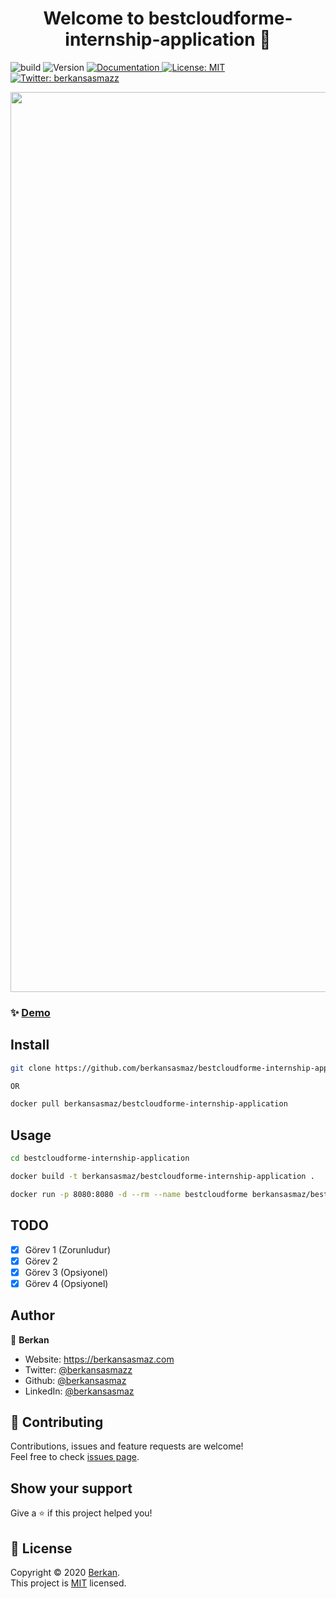 <h1 align="center">Welcome to bestcloudforme-internship-application 👋</h1>
<p>
  
  ![build](https://github.com/berkansasmaz/bestcloudforme-internship-application/workflows/Docker%20Image%20CI/badge.svg?branch=master)
  <img alt="Version" src="https://img.shields.io/badge/version-1.0.0-blue.svg?cacheSeconds=2592000" />
  <a href="https://github.com/berkansasmaz/bestcloudforme-internship-application/blob/master/README.md" target="_blank">
    <img alt="Documentation" src="https://img.shields.io/badge/documentation-yes-brightgreen.svg" />
  </a>
  <a href="https://github.com/berkansasmaz/bestcloudforme-internship-application/blob/master/LICENSE" target="_blank">
    <img alt="License: MIT" src="https://img.shields.io/badge/License-MIT-yellow.svg" />
  </a>
  <a href="https://twitter.com/berkansasmazz" target="_blank">
    <img alt="Twitter: berkansasmazz" src="https://img.shields.io/twitter/follow/berkansasmazz.svg?style=social" />
  </a>
</p>

<p align="center">
<img width="1440" alt="Ekran Resmi 2020-03-30 20 42 50" src="https://user-images.githubusercontent.com/31216880/77944141-17b4ba80-72c7-11ea-8f84-a94006c207e7.png">
</p>

### ✨ [Demo](http://3.8.56.230/)

## Install

```sh
git clone https://github.com/berkansasmaz/bestcloudforme-internship-application.git

OR

docker pull berkansasmaz/bestcloudforme-internship-application
```

## Usage

```sh
cd bestcloudforme-internship-application

docker build -t berkansasmaz/bestcloudforme-internship-application .

docker run -p 8080:8080 -d --rm --name bestcloudforme berkansasmaz/bestcloudforme-internship-application
```

## TODO
- [x] Görev 1 (Zorunludur)
- [x] Görev 2
- [x] Görev 3 (Opsiyonel)
- [x] Görev 4 (Opsiyonel)

## Author

👤 **Berkan**

* Website: https://berkansasmaz.com
* Twitter: [@berkansasmazz](https://twitter.com/berkansasmazz)
* Github: [@berkansasmaz](https://github.com/berkansasmaz)
* LinkedIn: [@berkansasmaz](https://linkedin.com/in/berkansasmaz)

## 🤝 Contributing

Contributions, issues and feature requests are welcome!<br />Feel free to check [issues page](https://github.com/berkansasmaz/bestcloudforme-internship-application/issues). 

## Show your support

Give a ⭐️ if this project helped you!

## 📝 License

Copyright © 2020 [Berkan](https://github.com/berkansasmaz).<br />
This project is [MIT](https://github.com/berkansasmaz/bestcloudforme-internship-application/blob/master/LICENSE) licensed.
